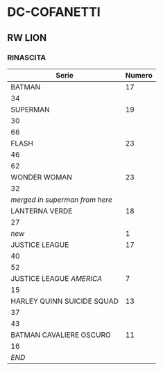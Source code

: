 # DC-COFANETTI

## RW LION

### RINASCITA

Serie | Numero
--- | ---
BATMAN | 17
 | 34
SUPERMAN | 19
 | 30
 | 66
FLASH | 23
 | 46
 | 62
WONDER WOMAN | 23
 | 32
 | *merged in superman from here*
LANTERNA VERDE | 18
 | 27
*new* | 1
JUSTICE LEAGUE | 17
 | 40
 | 52
JUSTICE LEAGUE *AMERICA* | 7
 | 15
HARLEY QUINN SUICIDE SQUAD | 13
 | 37
 | 43
BATMAN CAVALIERE OSCURO | 11
 | 16
 | *END*
